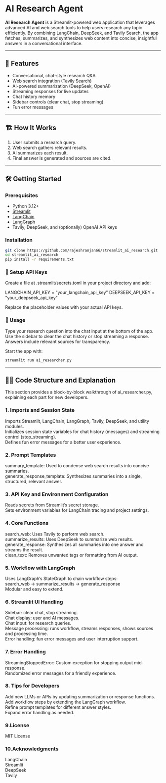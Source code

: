 # AI Research Agent

**AI Research Agent** is a Streamlit-powered web application that leverages advanced AI and web search tools to help users research any topic efficiently. By combining LangChain, DeepSeek, and Tavily Search, the app fetches, summarizes, and synthesizes web content into concise, insightful answers in a conversational interface.

---

## 🚀 Features

- Conversational, chat-style research Q&A
- Web search integration (Tavily Search)
- AI-powered summarization (DeepSeek, OpenAI)
- Streaming responses for live updates
- Chat history memory
- Sidebar controls (clear chat, stop streaming)
- Fun error messages

---

## 🏗️ How It Works

1. User submits a research query.
2. Web search gathers relevant results.
3. AI summarizes each result.
4. Final answer is generated and sources are cited.

---

## 🛠️ Getting Started

### Prerequisites

- Python 3.12+
- [Streamlit](https://streamlit.io/)
- [LangChain](https://github.com/langchain-ai/langchain)
- [LangGraph](https://github.com/langchain-ai/langgraph)
- Tavily, DeepSeek, and (optionally) OpenAI API keys

### Installation

```bash
git clone https://github.com/rajeshranjan66/streamlit_ai_research.git
cd streamlit_ai_research
pip install -r requirements.txt
```
### 🔑 Setup API Keys
Create a file at .streamlit/secrets.toml in your project directory and add:

LANGCHAIN_API_KEY = "your_langchain_api_key"
DEEPSEEK_API_KEY = "your_deepseek_api_key"

Replace the placeholder values with your actual API keys.

### 💬 Usage
Type your research question into the chat input at the bottom of the app.
Use the sidebar to clear the chat history or stop streaming a response.
Answers include relevant sources for transparency.

Start the app with:
```bash
streamlit run ai_researcher.py
```

---
## 🧑‍💻 Code Structure and Explanation
This section provides a block-by-block walkthrough of ai_researcher.py, explaining each part for new developers.

### 1. Imports and Session State
Imports Streamlit, LangChain, LangGraph, Tavily, DeepSeek, and utility modules. <br>
Initializes session state variables for chat history (messages) and streaming control (stop_streaming).<br>
Defines fun error messages for a better user experience.<br>

### 2. Prompt Templates
   
summary_template: Used to condense web search results into concise summaries.<br>
generate_response_template: Synthesizes summaries into a single, structured, relevant answer.<br>

### 3. API Key and Environment Configuration
Reads secrets from Streamlit’s secret storage.<br>
Sets environment variables for LangChain tracing and project settings.<br>

### 4. Core Functions
   
search_web: Uses Tavily to perform web search.<br>
summarize_results: Uses DeepSeek to summarize web results.<br>
generate_response: Synthesizes all summaries into one answer and streams the result.<br>
clean_text: Removes unwanted tags or formatting from AI output.<br>

### 5. Workflow with LangGraph
   
Uses LangGraph’s StateGraph to chain workflow steps:<br>
search_web → summarize_results → generate_response<br>
Modular and easy to extend.<br>

### 6. Streamlit UI Handling
    
Sidebar: clear chat, stop streaming.<br>
Chat display: user and AI messages.<br>
Chat input: for research queries.<br>
Message processing: runs workflow, streams responses, shows sources and processing time.<br>
Error handling: fun error messages and user interruption support.<br>

### 7. Error Handling
    
StreamingStoppedError: Custom exception for stopping output mid-response.<br>
Randomized error messages for a friendly experience.<br>

### 8. Tips for Developers
Add new LLMs or APIs by updating summarization or response functions.<br>
Add workflow steps by extending the LangGraph workflow.<br>
Refine prompt templates for different answer styles.<br>
Expand error handling as needed.<br>

### 9.License

MIT License

### 10.Acknowledgments

LangChain<br>
Streamlit<br>
DeepSeek<br>
Tavily<br>


